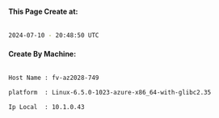 
   
#### This Page Create at:

```bash

2024-07-10 - 20:48:50 UTC

```

#### Create By Machine:

```bash

Host Name : fv-az2028-749

platform  : Linux-6.5.0-1023-azure-x86_64-with-glibc2.35

Ip Local  : 10.1.0.43

```

